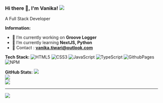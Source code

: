 ### Hi there 👋, I'm Vanika!  ![](https://komarev.com/ghpvc/?username=imvanika)

A Full Stack Developer

 **Information:**

- 🔭 I’m currently working on  **Groove Logger**
- 🌱 I’m currently learning  **NextJS, Python**
- 🌱 Contact : **vanika.tiwari@outlook.com**

**Tech Stack:**
![HTML5](https://img.shields.io/badge/html5-%23E34F26.svg?style=for-the-badge&logo=html5&logoColor=white) ![CSS3](https://img.shields.io/badge/css3-%231572B6.svg?style=for-the-badge&logo=css3&logoColor=white) ![JavaScript](https://img.shields.io/badge/javascript-%23323330.svg?style=for-the-badge&logo=javascript&logoColor=%23F7DF1E) ![TypeScript](https://img.shields.io/badge/typescript-%23007ACC.svg?style=for-the-badge&logo=typescript&logoColor=white) ![GithubPages](https://img.shields.io/badge/github%20pages-121013?style=for-the-badge&logo=github&logoColor=white) ![NPM](https://img.shields.io/badge/NPM-%23CB3837.svg?style=for-the-badge&logo=npm&logoColor=white)

**GitHub Stats:**
![](https://github-readme-stats.vercel.app/api?username=imvanika&theme=dark&hide_border=false&include_all_commits=true&count_private=false)<br/>
![](https://github-readme-streak-stats.herokuapp.com/?user=imvanika&theme=dark&hide_border=false)<br/>
![](https://github-readme-stats.vercel.app/api/top-langs/?username=imvanika&theme=dark&hide_border=false&include_all_commits=true&count_private=false&layout=compact)

---
[![](https://visitcount.itsvg.in/api?id=imvanika&icon=6&color=0)](https://visitcount.itsvg.in)
